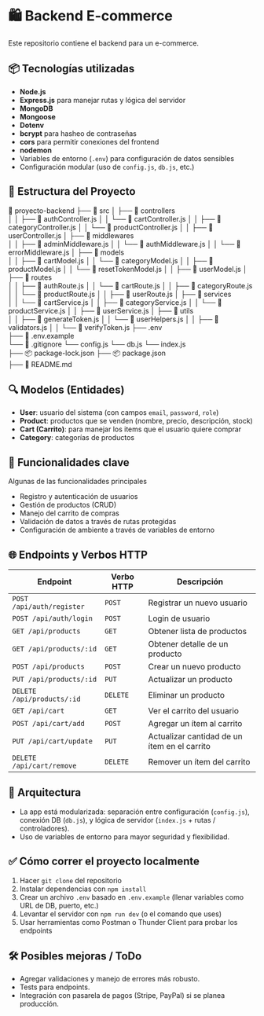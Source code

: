 # 🛍️ Backend E-commerce

Este repositorio contiene el backend para un e-commerce.

## 📦 Tecnologías utilizadas

- **Node.js**  
- **Express.js** para manejar rutas y lógica del servidor  
- **MongoDB**   
- **Mongoose** 
- **Dotenv**
- **bcrypt** para hasheo de contraseñas 
- **cors**  para permitir conexiones del frontend 
- **nodemon**
- Variables de entorno (`.env`) para configuración de datos sensibles 
- Configuración modular (uso de `config.js`, `db.js`, etc.)

## 📁 Estructura del Proyecto

📁 proyecto-backend
├── 📁 src
│   ├── 📁 controllers          
│   │   ├── 📄 authController.js
│   │   └── 📄 cartController.js
│   │   ├── 📄 categoryController.js
│   │   └── 📄 productController.js
│   │   ├── 📄 userController.js
│   ├── 📁 middlewares          
│   │   ├── 📄 adminMiddleware.js
│   │   └── 📄 authMiddleware.js
│   │   └── 📄 errorMiddleware.js
│   ├── 📁 models              
│   │   ├── 📄 cartModel.js
│   │   └── 📄 categoryModel.js
│   │   ├── 📄 productModel.js
│   │   └── 📄 resetTokenModel.js
│   │   ├── 📄 userModel.js
│   ├── 📁 routes               
│   │   ├── 📄 authRoute.js
│   │   └── 📄 cartRoute.js
│   │   ├── 📄 categoryRoute.js
│   │   └── 📄 productRoute.js
│   │   ├── 📄 userRoute.js
│   ├── 📁 services           
│   │   └── 📄 cartService.js
│   │   ├── 📄 categoryService.js
│   │   └── 📄 productService.js
│   │   ├── 📄 userService.js
│   ├── 📁 utils                
│   │   ├── 📄 generateToken.js
│   │   └── 📄 userHelpers.js
│   │   ├── 📄 validators.js
│   │   └── 📄 verifyToken.js 
├──    .env   
├── 🔧 .env.example  
└── 🔧 .gitignore 
└──     config.js
└──     db.js
└──     index.js   
├── 📦 package-lock.json
├── 📦 package.json         
├── 📄 README.md             

## 🔍 Modelos (Entidades)

- **User**: usuario del sistema (con campos  `email`, `password`, `role`)  
- **Product**: productos que se venden (nombre, precio, descripción, stock)  
- **Cart (Carrito)**: para manejar los items que el usuario quiere comprar  
- **Category**: categorías de productos

## 🚀 Funcionalidades clave

Algunas de las funcionalidades principales 

- Registro y autenticación de usuarios  
- Gestión de productos (CRUD)  
- Manejo del carrito de compras   
- Validación de datos a través de rutas protegidas  
- Configuración de ambiente a través de variables de entorno  

## 🌐 Endpoints y Verbos HTTP

| Endpoint | Verbo HTTP | Descripción |
|---|---|---|
| `POST /api/auth/register` | `POST` | Registrar un nuevo usuario |
| `POST /api/auth/login` | `POST` | Login de usuario |
| `GET /api/products` | `GET` | Obtener lista de productos |
| `GET /api/products/:id` | `GET` | Obtener detalle de un producto |
| `POST /api/products` | `POST` | Crear un nuevo producto |
| `PUT /api/products/:id` | `PUT` | Actualizar un producto |
| `DELETE /api/products/:id` | `DELETE` | Eliminar un producto |
| `GET /api/cart` | `GET` | Ver el carrito del usuario |
| `POST /api/cart/add` | `POST` | Agregar un ítem al carrito |
| `PUT /api/cart/update` | `PUT` | Actualizar cantidad de un ítem en el carrito |
| `DELETE /api/cart/remove` | `DELETE` | Remover un ítem del carrito |


## 🧱 Arquitectura

- La app está modularizada: separación entre configuración (`config.js`), conexión DB (`db.js`), y lógica de servidor (`index.js` + rutas / controladores).  
- Uso de variables de entorno para mayor seguridad y flexibilidad.  


## ✅ Cómo correr el proyecto localmente

1. Hacer `git clone` del repositorio  
2. Instalar dependencias con `npm install` 
3. Crear un archivo `.env` basado en `.env.example` (llenar variables como URL de DB, puerto, etc.)  
4. Levantar el servidor con `npm run dev` (o el comando que uses)  
5. Usar herramientas como Postman o Thunder Client para probar los endpoints

## 🛠️ Posibles mejoras / ToDo
 
- Agregar validaciones y manejo de errores más robusto.    
- Tests para endpoints.  
- Integración con pasarela de pagos (Stripe, PayPal) si se planea producción.    



